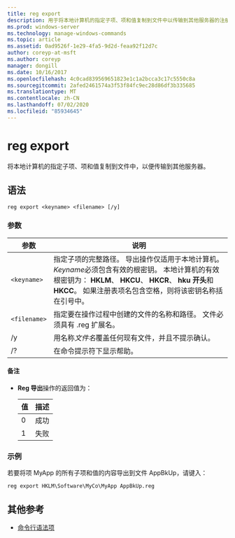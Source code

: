 ```yaml
---
title: reg export
description: 用于将本地计算机的指定子项、项和值复制到文件中以传输到其他服务器的注册表导出命令的参考文章。
ms.prod: windows-server
ms.technology: manage-windows-commands
ms.topic: article
ms.assetid: 0ad9526f-1e29-4fa5-9d2d-feaa92f12d7c
author: coreyp-at-msft
ms.author: coreyp
manager: dongill
ms.date: 10/16/2017
ms.openlocfilehash: 4c0cad839569651823e1c1a2bcca3c17c5550c8a
ms.sourcegitcommit: 2afed2461574a3f53f84fc9ec28d86df3b335685
ms.translationtype: MT
ms.contentlocale: zh-CN
ms.lasthandoff: 07/02/2020
ms.locfileid: "85934645"
---
```

# <a name="reg-export"></a>reg export

将本地计算机的指定子项、项和值复制到文件中，以便传输到其他服务器。

## <a name="syntax"></a>语法

```
reg export <keyname> <filename> [/y]
```

### <a name="parameters"></a>参数

| 参数 | 说明 |
|--|--|
| `<keyname>` | 指定子项的完整路径。 导出操作仅适用于本地计算机。 *Keyname*必须包含有效的根密钥。 本地计算机的有效根密钥为： **HKLM**、 **HKCU**、 **HKCR**、 **hku 开头**和**HKCC**。 如果注册表项名包含空格，则将该密钥名称括在引号中。 |
| `<filename>` | 指定要在操作过程中创建的文件的名称和路径。 文件必须具有 .reg 扩展名。 |
| /y | 用名称*文件名*覆盖任何现有文件，并且不提示确认。 |
| /? | 在命令提示符下显示帮助。 |

#### <a name="remarks"></a>备注

- **Reg 导出**操作的返回值为：

    | 值 | 描述 |
    |--|--|
    | 0 | 成功 |
    | 1 | 失败 |

### <a name="examples"></a>示例

若要将项 MyApp 的所有子项和值的内容导出到文件 AppBkUp，请键入：

```
reg export HKLM\Software\MyCo\MyApp AppBkUp.reg
```

## <a name="additional-references"></a>其他参考

- [命令行语法项](command-line-syntax-key.md)
